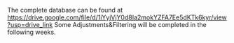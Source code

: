 The complete database can be found at https://drive.google.com/file/d/1iYyjVjY0d8Ia2mokYZFA7Ee5dKTk6kyr/view?usp=drive_link
Some Adjustments&Filtering will be completed in the following weeks.
